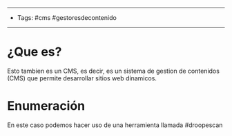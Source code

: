 -----------
- Tags: #cms #gestoresdecontenido
-----------

# ¿Que es?

Esto tambien es un CMS, es decir, es un sistema de gestion de contenidos (CMS) que permite desarrollar sitios web dínamicos. 

# Enumeración 

En este caso podemos hacer uso de una herramienta llamada #droopescan